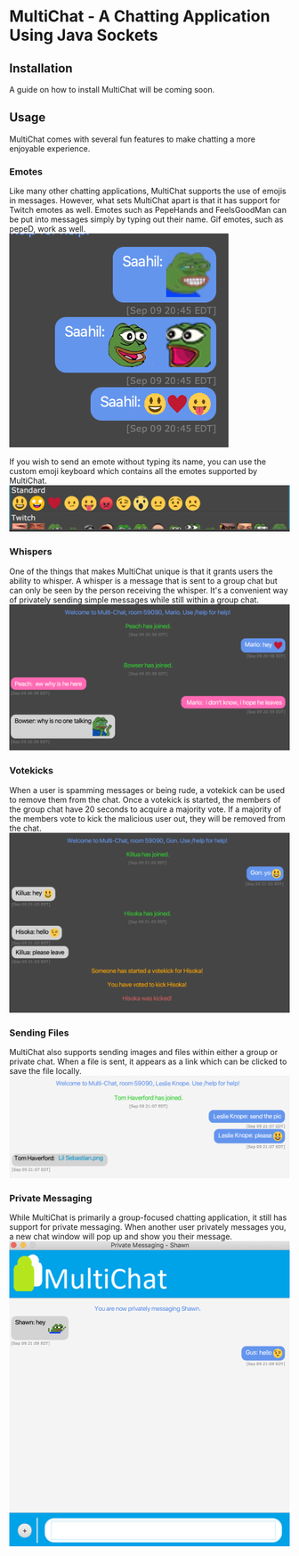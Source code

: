 # MultiChat - A Chatting Application Using Java Sockets
## Installation
A guide on how to install MultiChat will be coming soon. 
## Usage
MultiChat comes with several fun features to make chatting a more enjoyable experience. 

### Emotes
Like many other chatting applications, MultiChat supports the use of emojis in messages. However, what sets MultiChat apart is that it has support for Twitch emotes as well. Emotes such as PepeHands and FeelsGoodMan can be put into messages simply by typing out their name. Gif emotes, such as pepeD, work as well.
![A message with emotes](./images/emote_message.png)

If you wish to send an emote without typing its name, you can use the custom emoji keyboard which contains all the emotes supported by MultiChat.
![The emote board](./images/emote_board.png)

### Whispers
One of the things that makes MultiChat unique is that it grants users the ability to whisper. A whisper is a message that is sent to a group chat but can only be seen by the person receiving the whisper. It's a convenient way of privately sending simple messages while still within a group chat.
![A whisper](./images/whisper_example.png)

### Votekicks
When a user is spamming messages or being rude, a votekick can be used to remove them from the chat. Once a votekick is started, the members of the group chat have 20 seconds to acquire a majority vote. If a majority of the members vote to kick the malicious user out, they will be removed from the chat. 
![A votekick](./images/kicking_example.png)

### Sending Files
MultiChat also supports sending images and files within either a group or private chat. When a file is sent, it appears as a link which can be clicked to save the file locally.
![A message with files](./images/file_example.png)

### Private Messaging
While MultiChat is primarily a group-focused chatting application, it still has support for private messaging. When another user privately messages you, a new chat window will pop up and show you their message. 
![A private message](./images/pm_example.png)